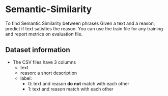 # Semantic-Similarity
To find Semantic Similarity between phrases
Given a text and a reason, predict if text satisfies the reason. You can use the train file for any training and report metrics on evaluation file.

## **Dataset information**

- The CSV files have 3 columns
    - text
    - reason: a short description
    - label:
        - 0: text and reason **do not** match with each other
        - 1: text and reason match with each other
